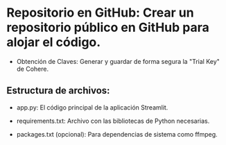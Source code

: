 # Repositorio en GitHub: Crear un repositorio público en GitHub para alojar el código.

+ Obtención de Claves: Generar y guardar de forma segura la "Trial Key" de Cohere.

## Estructura de archivos:

+ app.py: El código principal de la aplicación Streamlit.

+ requirements.txt: Archivo con las bibliotecas de Python necesarias.

+ packages.txt (opcional): Para dependencias de sistema como ffmpeg.